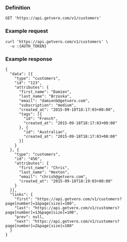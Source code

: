 ### Definition

<pre class="bash"><code>GET 'https://api.getvero.com/v1/customers'</code></pre>

### Example request

<pre class="bash"><code>curl 'https://api.getvero.com/v1/customers' \
  -u :{AUTH_TOKEN}</code></pre>

### Example response

<pre class="bash"><code class="json">{
  "data": [{
    "type": "customers",
    "id": "123",
    "attributes": {
      "first_name": "Damien",
      "last_name": "Brzoska",
      "email": "damienb@getvero.com",
      "subscription": "medium",
      "created_at": "2015-09-18T18:17:03+00:00",
      "tags": [{
        "id": "French",
        "created_at": "2015-09-18T18:17:03+00:00"
      }, {
        "id": "Australian",
        "created_at": "2015-09-18T18:17:03+00:00"
      }]
    }
  }, {
    "type": "customers",
    "id": "456",
    "attributes": {
      "first_name": "Chris",
      "last_name": "Hexton",
      "email": "chrish@getvero.com",
      "created_at": "2015-09-18T18:19:03+00:00"
    }
  }],
  "links": {
    "first": "https://api.getvero.com/v1/customers?page[number]=1&page[size]=100",
    "last": "https://api.getvero.com/v1/customers?page[number]=13&page[size]=100",
    "prev": null,
    "next": "https://api.getvero.com/v1/customers?page[number]=2&page[size]=100"
  }
}</code></pre>